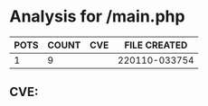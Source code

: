 # Analysis for /main.php
| POTS | COUNT | CVE | FILE CREATED |
|---|---|---|---|
| 1 | 9 | | 220110-033754 |

## CVE: 